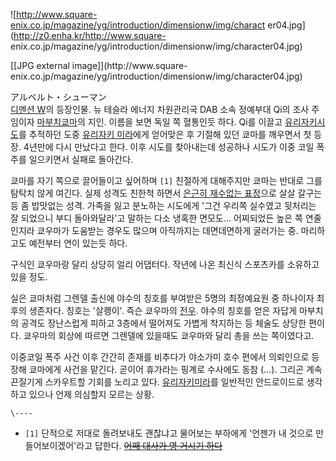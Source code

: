 ![http://www.square-enix.co.jp/magazine/yg/introduction/dimensionw/img/charact
er04.jpg](http://z0.enha.kr/http://www.square-
enix.co.jp/magazine/yg/introduction/dimensionw/img/character04.jpg)

[[JPG external image]](http://www.square-
enix.co.jp/magazine/yg/introduction/dimensionw/img/character04.jpg)

  
アルベルト・シューマン  
[디멘션 W](%EB%94%94%EB%A9%98%EC%85%98%20W.md)의 등장인물. 뉴 테슬라 에너지 차원관리국 DAB 소속
정예부대 Qi의 조사 주임이자 [마부치쿄마](%EB%A7%88%EB%B6%80%EC%B9%98%20%EC%BF%84%EB%A7%88.md)의 지인. 이름을 보면 독일 쪽
혈통인듯 하다. Qi를 이끌고 [유리자키시도](%EC%9C%A0%EB%A6%AC%EC%9E%90%ED%82%A4%20%EC%8B%9C%EB%8F%84.md)를 추적하던 도중
[유리자키 미라](%EC%9C%A0%EB%A6%AC%EC%9E%90%ED%82%A4%20%EB%AF%B8%EB%9D%BC.md)에게
얻어맞은 후 기절해 있던 쿄마를 깨우면서 첫 등장. 4년만에 다시 만났다고 한다. 이후 시도를 찾아내는데 성공하나 시도가 이중 코일 폭주를
일으키면서 실패로 돌아간다.

쿄마를 자기 쪽으로 끌어들이고 싶어하며 `[1]` 친절하게 대해주지만 쿄마는 반대로 그를 탐탁치 않게 여긴다. 실제 성격도 친한척 하면서
[은근히 재수없는 표정](%EB%8F%84%EC%95%BC%EA%B0%80%EC%98%A4.md)으로 살살 갈구는 등 좀 밥맛없는
성격. 가족을 잃고 분노하는 시도에게 '그건 우리쪽 실수였고 뒷처리는 잘 되었으니 부디 돌아와달라'고 말하는 다소 냉혹한 면모도...
어찌되었든 높은 쪽 연줄인지라 쿄우마가 도움받는 경우도 많으며 아직까지는 데면데면하게 굴러가는 중. 마리하고도 예전부터 연이 있는듯 하다.

구식인 쿄우마랑 달리 상당히 얼리 어댑터다. 작년에 나온 최신식 스포츠카를 소유하고 있을 정도.

실은 쿄마처럼 그렌델 출신에 야수의 칭호를 부여받은 5명의 최정예요원 중 하나이자 최후의 생존자다. 칭호는 '살쾡이'. 즉슨 쿄우마의
[전우](%EC%A0%84%EC%9A%B0.md). 야수의 칭호를 얻은 자답게 마부치의 공격도 장난스럽게 피하고 3층에서 떨어져도
가볍게 착지하는 등 체술도 상당한 편이다. 쿄우마의 회상에 따르면 그렌델에 있을때도 쿄우마와 달리 총을 쓰는 쪽이였다고.

이중코일 폭주 사건 이후 간간히 존재를 비추다가 야소가미 호수 편에서 의뢰인으로 등장해 쿄마에게 사건을 맡긴다. 곧이어 휴가라는 핑계로
수사에도 동참 (...). 그리곤 계속 끈질기게 스카우트할 기회를 노리고 있다. [유리자키미라](%EC%9C%A0%EB%A6%AC%EC%9E%90%ED%82%A4%20%EB%AF%B8%EB%9D%BC.md)를 일반적인
안드로이드로 생각하고 있으나 언제 의심할지 모르는 상황.

`\----`

  * `[1]` 단적으로 저대로 돌려보내도 괜찮냐고 물어보는 부하에게 '언젠가 내 것으로 만들어보이겠어'라고 답한다. <del>[어째 대사가 영 거시기 하다](BL.md)</del>

